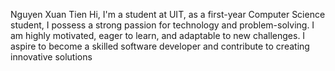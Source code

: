 Nguyen Xuan Tien
Hi, I'm a student at UIT, as a first-year Computer Science student, I possess a strong passion for technology and problem-solving. I am highly motivated, eager to learn, and adaptable to new challenges. I aspire to become a skilled software developer and contribute to creating innovative solutions
